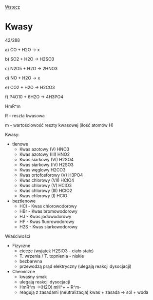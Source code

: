 [Wstecz](../chemia.md)

# Kwasy

42/288

a) CO + H2O → x

b) SO2 + H2O → H2SO3

c) N2O5 + H2O → 2HNO3

d) NO + H2O → x

e) CO2 + H2O → H2CO3

f) P4O10 + 6H2O → 4H3PO4

HmR^m

R - reszta kwasowa

m - wartościowość reszty kwasowej (ilość atomów H)

Kwasy:

-   tlenowe
    -   Kwas azotowy (V) HNO3
    -   Kwas azotowy (III) HNO2
    -   Kwas siarkowy (VI) H2SO4
    -   Kwas siarkowy (IV) H2SO3
    -   Kwas węglowy H2CO3
    -   Kwas ortofosforowy (V) H3PO4
    -   Kwas chlorowy (VII) HClO4
    -   Kwas chlorowy (V) HClO3
    -   Kwas chlorowy (III) HClO2
    -   Kwas chlorowy (I) HClO
-   beztlenowe
    -   HCl - Kwas chlorowodorowy
    -   HBr - Kwas bromowodorowy
    -   HJ - Kwas jodowodorowy
    -   HF - Kwas fluorowodorowy
    -   H2S - Kwas siarkowodorowy

Właściwości

-   Fizyczne
    -   ciecze (wyjątek H2SiO3 - ciało stałe)
    -   T. wrzenia / T. topnienia - niskie
    -   bezbarwna
    -   przewodzą prąd elektryczny (ulegają reakcji dysocjacji)
-   Chemiczne
    -   kwaśny smak
    -   ulegają reakcji dysocjacji
    -   HmR^m →(H2O) mH^+ + R^m-
    -   reagują z zasadami (neutralizacja)
        kwas + zasada → sól + woda
